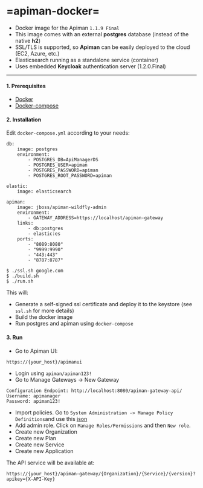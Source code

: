 =apiman-docker=
======
 - Docker image for the Apiman ``1.1.9 Final``
 - This image comes with an external **postgres** database (instead of the native **h2**)
 - SSL/TLS is supported, so **Apiman** can be easily deployed to the cloud (EC2, Azure, etc.)
 - Elasticsearch running as a standalone service (container)
 - Uses embedded **Keycloak** authentication server (1.2.0.Final)

----

#### 1. Prerequisites
 - [Docker](https://gist.github.com/maslick/69291bd5ed649892fe1b)
 - [Docker-compose](https://gist.github.com/maslick/5f77efa8ba0f8df98548)


#### 2. Installation
Edit ``docker-compose.yml`` according to your needs:
```
db:
    image: postgres
    environment:
        - POSTGRES_DB=ApiManagerDS
        - POSTGRES_USER=apiman
        - POSTGRES_PASSWORD=apiman
        - POSTGRES_ROOT_PASSWORD=apiman

elastic:
    image: elasticsearch

apiman:
    image: jboss/apiman-wildfly-admin
    environment:
        - GATEWAY_ADDRESS=https://localhost/apiman-gateway
    links:
        - db:postgres
        - elastic:es
    ports:
        - "8089:8080"
        - "9999:9990"
        - "443:443"
        - "8787:8787"
```


 ```
 $ ./ssl.sh google.com
 $ ./build.sh
 $ ./run.sh
 ```
 This will:
- Generate a self-signed ssl certificate and deploy it to the keystore (see ``ssl.sh`` for more details)
- Build the docker image
- Run postgres and apiman using ``docker-compose``
 
#### 3. Run
 - Go to Apiman UI:
```
https://{your_host}/apimanui
```
 - Login using ``apiman/apiman123!``
 - Go to Manage Gateways -> New Gateway
 
 ```
 Configuration Endpoint: http://localhost:8080/apiman-gateway-api/
 Username: apimanager
 Password: apiman123!
 ```
 - Import policies. Go to ``System Administration -> Manage Policy Definitions``and use this [json](https://raw.githubusercontent.com/apiman/apiman/master/distro/data/src/main/resources/data/all-policyDefs.json)
 - Add admin role. Click on ``Manage Roles/Permissions`` and then ``New role``.
 - Create new Organization
 - Create new Plan
 - Create new Service
 - Create new Application

The API service will be available at:
```
https://{your_host}/apiman-gateway/{Organization}/{Service}/{version}?apikey={X-API-Key}
```
